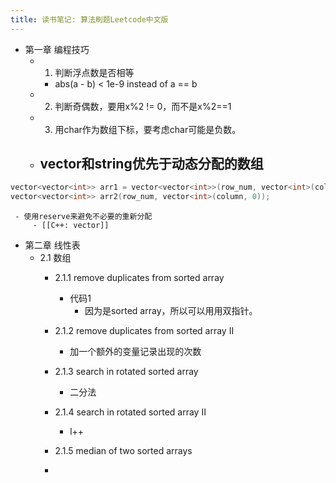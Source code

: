 ```yaml
---
title: 读书笔记: 算法刷题Leetcode中文版
---
```


- 第一章 编程技巧
	 - 1. 判断浮点数是否相等
		 - abs(a - b) < 1e-9 instead of a == b

	 - 2. 判断奇偶数，要用x%2 != 0，而不是x%2==1

	 - 3. 用char作为数组下标，要考虑char可能是负数。

	 - vector和string优先于动态分配的数组
		 - 
```c++
vector<vector<int>> arr1 = vector<vector<int>>(row_num, vector<int>(column, 0));
vector<vector<int>> arr2(row_num, vector<int>(column, 0));
```

	 - 使用reserve来避免不必要的重新分配
		 - [[C++: vector]]

- 第二章 线性表
	 - 2.1 数组
		 - 2.1.1 remove duplicates from sorted array
			 - 代码1 
				 - 因为是sorted array，所以可以用用双指针。

		 - 2.1.2 remove duplicates from sorted array II
			 - 加一个额外的变量记录出现的次数

		 - 2.1.3 search in rotated sorted array
			 - 二分法

		 - 2.1.4 search in rotated sorted array II
			 - l++

		 - 2.1.5 median of two sorted arrays

		 - 
